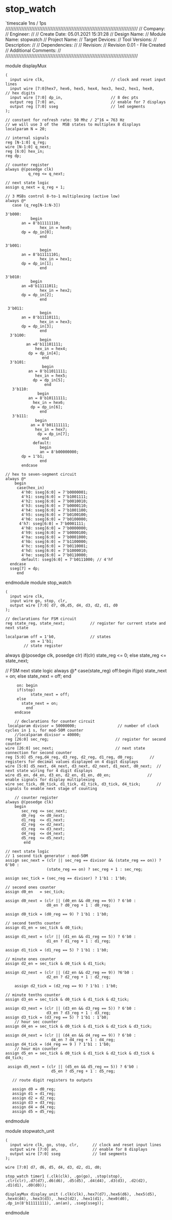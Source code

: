 # stop_watch
`timescale 1ns / 1ps
//////////////////////////////////////////////////////////////////////////////////
// Company: 
// Engineer: 
// 
// Create Date: 05.01.2021 15:31:28
// Design Name: 
// Module Name: stopwatch
// Project Name: 
// Target Devices: 
// Tool Versions: 
// Description: 
// 
// Dependencies: 
// 
// Revision:
// Revision 0.01 - File Created
// Additional Comments:
// 
//////////////////////////////////////////////////////////////////////////////////

module displayMux

	( 
	  input wire clk,                             // clock and reset input lines
	  input wire [7:0]hex7, hex6, hex5, hex4, hex3, hex2, hex1, hex0,    // hex digits
	  input wire [7:0] dp_in,                     // 8 dec pts
	  output reg [7:0] an,                        // enable for 7 displays
	  output reg [7:0] sseg                       // led segments
	);

	// constant for refresh rate: 50 Mhz / 2^16 = 763 Hz
	// we will use 3 of the  MSB states to multiplex 8 displays
	localparam N = 20;
	
	// internal signals
	reg [N-1:0] q_reg;
	wire [N-1:0] q_next;
	reg [6:0] hex_in;
	reg dp;
	
	// counter register 
	always @(posedge clk)
              q_reg <= q_next; 
	
	// next state logic 
	assign q_next = q_reg + 1;
	
	// 3 MSBs control 8-to-1 multiplexing (active low)
	always @*
	   case (q_reg[N-1:N-3])
   
	3'b000:
	           begin 
		   an = 8'b11111110;
                   hex_in = hex0;
		   dp = dp_in[0];
                   end
				
	3'b001:
                   begin 
		   an = 8'b11111101;
                   hex_in = hex1;
		   dp = dp_in[1];
                   end
				
	3'b010:
	           begin 
		   an =8'b11111011;
                   hex_in = hex2;
		   dp = dp_in[2];
                   end	

     3'b011:				
                   begin 
		   an = 8'b11110111;
                   hex_in = hex3;
		   dp = dp_in[3];
                   end	
      3'b100:				
                   begin 
             an =8'b11101111;
                 hex_in = hex4;
              dp = dp_in[4];
                    end
      3'b101:			
                    begin 
              an = 8'b11011111;
                 hex_in = hex5;
                dp = dp_in[5];
                     end
       3'b110:				
                  begin     
              an = 8'b10111111;
                hex_in = hex6;
               dp = dp_in[6];
                   end
       3'b111:
                 begin 
               an = 8'b01111111;
                 hex_in = hex7;
                  dp = dp_in[7];
                    end        	
                default:
                   begin 
                   an = 8'b00000000;
		   dp = 1'b1;
                   end
           endcase 			
	
	// hex to seven-segment circuit 
	always @*
        begin 
         case(hex_in)
	       4'h0: sseg[6:0] = 7'b0000001;
	       4'h1: sseg[6:0] = 7'b1001111;
	       4'h2: sseg[6:0] = 7'b0010010;
	       4'h3: sseg[6:0] = 7'b0000110;
	       4'h4: sseg[6:0] = 7'b1001100;
	       4'h5: sseg[6:0] = 7'b0100100;
	       4'h6: sseg[6:0] = 7'b0100000;
	      4'h7: sseg[6:0] = 7'b0001111;
	       4'h8: sseg[6:0] = 7'b0000000;
	       4'h9: sseg[6:0] = 7'b0000100;
	       4'ha: sseg[6:0] = 7'b0001000;
	       4'hb: sseg[6:0] = 7'b1100000;
	       4'hc: sseg[6:0] = 7'b0110001;
	       4'hd: sseg[6:0] = 7'b1000010;
	       4'he: sseg[6:0] = 7'b0110000;
	       default: sseg[6:0] = 7'b0111000; // 4'hf
	  endcase 
	  sseg[7] = dp;
         end 
endmodule 
module stop_watch
	
	(
	  input wire clk,
	  input wire go, stop, clr, 
	  output wire [7:0] d7, d6,d5, d4, d3, d2, d1, d0
	);
	
	// declarations for FSM circuit
	reg state_reg, state_next;           // register for current state and next state     
	
	localparam off = 1'b0,               // states 
	           on = 1'b1;
	        // state register
   always @(posedge clk, posedge clr)
       if(clr)
	 state_reg <= 0;
       else 
         state_reg <= state_next;

   // FSM next state logic
   always @*
       case(state_reg)
         off:begin
	     if(go)
                state_next = on;
	     else 
		state_next = off;
	     end
			
         on: begin
	     if(stop)
               state_next = off;
	     else 
	       state_next = on;
             end
        endcase		
        
        // declarations for counter circuit
     localparam divisor = 50000000;                  // number of clock cycles in 1 s, for mod-50M counter
		//localparam divisor = 40000;
	reg [26:0] sec_reg;                             // register for second counter
	wire [26:0] sec_next;                           // next state connection for second counter
	reg [5:0] d5_reg,d4_reg, d3_reg, d2_reg, d1_reg, d0_reg;       // registers for decimal values displayed on 4 digit displays
	wire [5:0] d5_next, d4_next, d3_next, d2_next, d1_next, d0_next;  // next state wiring for 4 digit displays
	wire d5_en, d4_en, d3_en, d2_en, d1_en, d0_en;                // enable signals for display multiplexing 
	wire sec_tick, d0_tick, d1_tick, d2_tick, d3_tick, d4_tick;       // signals to enable next stage of counting

        // counter register 
	always @(posedge clk)
	    begin
	       sec_reg <= sec_next;
	       d0_reg  <= d0_next;
	       d1_reg  <= d1_next;
	       d2_reg  <= d2_next; 
	       d3_reg  <= d3_next;
	       d4_reg  <= d4_next;
	       d5_reg  <= d5_next;
            end
	
	// next state logic 
	// 1 second tick generator : mod-50M
	assign sec_next = (clr || sec_reg == divisor && (state_reg == on)) ? 6'b0 : 
	                  (state_reg == on) ? sec_reg + 1 : sec_reg;
	
	assign sec_tick = (sec_reg == divisor) ? 1'b1 : 1'b0;
	
	// second ones counter 
	assign d0_en   = sec_tick; 
	
	assign d0_next = (clr || (d0_en && d0_reg == 9)) ? 6'b0 : 
	                  d0_en ? d0_reg + 1 : d0_reg; 
	
	assign d0_tick = (d0_reg == 9) ? 1'b1 : 1'b0;
							
	// second tenths counter 
	assign d1_en = sec_tick & d0_tick; 
	
	assign d1_next = (clr || (d1_en && d1_reg == 5)) ? 6'b0 : 
	                  d1_en ? d1_reg + 1 : d1_reg; 	
							
	assign d1_tick = (d1_reg == 5) ? 1'b1 : 1'b0;
	
	// minute ones counter 
	assign d2_en = sec_tick & d0_tick & d1_tick; 
	
	assign d2_next = (clr || (d2_en && d2_reg == 9)) ?6'b0 : 
	                  d2_en ? d2_reg + 1 : d2_reg;
	
        assign d2_tick = (d2_reg == 9) ? 1'b1 : 1'b0;	
	
	// minute tenths counter 
	assign d3_en = sec_tick & d0_tick & d1_tick & d2_tick; 
	
	assign d3_next = (clr || (d3_en && d3_reg == 5)) ? 6'b0 : 
	                  d3_en ? d3_reg + 1 : d3_reg;
    assign d3_tick = (d3_reg == 5) ? 1'b1 : 1'b0;
        // hour sec counter
    assign d4_en = sec_tick & d0_tick & d1_tick & d2_tick & d3_tick; 
            
    assign d4_next = (clr || (d4_en && d4_reg == 9)) ? 6'b0 : 
                        d4_en ? d4_reg + 1 : d4_reg;
    assign d4_tick = (d4_reg == 9 ) ? 1'b1 : 1'b0;
        // hour min counter       
    assign d5_en = sec_tick & d0_tick & d1_tick & d2_tick & d3_tick & d4_tick; 
                  
     assign d5_next = (clr || (d5_en && d5_reg == 5)) ? 6'b0 : 
                        d5_en ? d5_reg + 1 : d5_reg;
                  
       // route digit registers to outputs      
       
       assign d0 = d0_reg;
       assign d1 = d1_reg; 
       assign d2 = d2_reg;
       assign d3 = d3_reg;
       assign d4 = d4_reg;
       assign d5 = d5_reg; 
  endmodule 

module stopwatch_unit

	( 
	  input wire clk, go, stop, clr,      // clock and reset input lines
	  output wire [7:0] an,               // enable for 8 displays
	  output wire [7:0] sseg              // led segments
	);
	
	wire [7:0] d7, d6, d5, d4, d3, d2, d1, d0;
	
	stop_watch timer1 (.clk(clk), .go(go), .stop(stop), .clr(clr),.d7(d7),.d6(d6), .d5(d5), .d4(d4), .d3(d3), .d2(d2), .d1(d1), .d0(d0));
	
	displayMux display_unit (.clk(clk),.hex7(d7),.hex6(d6), .hex5(d5), .hex4(d4), .hex3(d3), .hex2(d2), .hex1(d1), .hex0(d0), .dp_in(8'b11111111), .an(an), .sseg(sseg));
	
endmodule 







